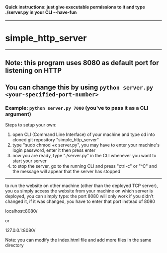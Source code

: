 #### Quick instructions: just give executable permissions to it and type ./server.py in your CLI --have-fun
---------------------
# simple_http_server
-----------------------

## Note: this program uses 8080 as default port for listening on HTTP
## You can change this by using `python server.py <your-specified-port-number>`
### Example: `python server.py 7000` (you've to pass it as a CLI argument)

Steps to setup your own:
1. open CLI (Command Line Interface) of your machine and type cd into cloned git repository "simple_http_server"
2. type "sudo chmod +x server.py", you may have to enter your machine's login password, enter it then press enter
3. now you are ready, type "./server.py" in the CLI whenever you want to start your server
4. to stop the server, go to the running CLI and press "ctrl-c" or "^C" and the message will appear that the server has stopped
---------------------------

to run the website on other machine (other than the deployed TCP server), you ca simply access the website from your machine on
which server is deployed, you can simply type:
the port 8080 will only work if you didn't changed it, if it was changed, you have to enter that port instead of 8080

localhost:8080/

or

127.0.0.1:8080/

Note: you can modify the index.html file and add more files in the same directory
